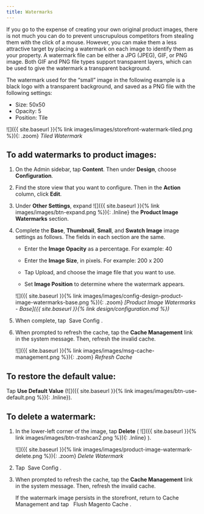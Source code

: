 ```yaml
---
title: Watermarks
---
```


If you go to the expense of creating your own original product images, there is not much you can do to prevent unscrupulous competitors from stealing them with the click of a mouse. However, you can make them a less attractive target by placing a watermark on each image to identify them as your property. A watermark file can be either a JPG (JPEG), GIF, or PNG image. Both GIF and PNG file types support transparent layers, which can be used to give the watermark a transparent background.

The watermark used for the “small” image in the following example is a black logo with a transparent background, and saved as a PNG file with the following settings:

* Size: 50x50
* Opacity: 5
* Position: Tile

![]({{ site.baseurl }}{% link images/images/storefront-watermark-tiled.png %}){: .zoom}
*Tiled Watermark*

## To add watermarks to product images:

1. On the Admin sidebar, tap **Content**. Then under **Design**, choose **Configuration**.

2. Find the store view that you want to configure. Then in the **Action** column, click **Edit**.

3. Under **Other Settings**, expand ![]({{ site.baseurl }}{% link images/images/btn-expand.png %}){: .Inline} the **Product Image Watermarks** section.

4. Complete the **Base**, **Thumbnail**, **Small**, and **Swatch Image** image settings as follows. The fields in each section are the same.

    * Enter the **Image Opacity** as a percentage. For example: 40

    * Enter the **Image Size**, in pixels. For example: 200 x 200

    * Tap <span class="btn"> Upload</span>, and choose the image file that you want to use.

    * Set **Image Position** to determine where the watermark appears.

    ![]({{ site.baseurl }}{% link images/images/config-design-product-image-watermarks-base.png %}){: .zoom}
    *[Product Image Watermarks - Base]({{ site.baseurl }}{% link design/configuration.md %})*

5. When complete, tap <span class="btn"> Save Config </span>.

6. When prompted to refresh the cache, tap the **Cache Management** link in the system message. Then, refresh the invalid cache.

    ![]({{ site.baseurl }}{% link images/images/msg-cache-management.png %}){: .zoom}
    *Refresh Cache*

## To restore the default value:

Tap **Use Default Value** (![]({{ site.baseurl }}{% link images/images/btn-use-default.png %}){: .Inline}).

## To delete a watermark:

1. In the lower-left corner of the image, tap **Delete** ( ![]({{ site.baseurl }}{% link images/images/btn-trashcan2.png %}){: .Inline} ).

    ![]({{ site.baseurl }}{% link images/images/product-image-watermark-delete.png %}){: .zoom}
    *Delete Watermark*

1. Tap <span class="btn"> Save Config </span>.

1. When prompted to refresh the cache, tap the **Cache Management** link in the system message. Then, refresh the invalid cache.

    If the watermark image persists in the storefront, return to Cache Management and tap <span class="btn">  Flush Magento Cache </span>.
